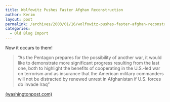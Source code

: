 ```yaml
---
title: Wolfowitz Pushes Faster Afghan Reconstruction
author: Kerim
layout: post
permalink: /archives/2003/01/16/wolfowitz-pushes-faster-afghan-reconstruction/
categories:
  - Old Blog Import
---
```

Now it occurs to them!


>   &#8220;As the Pentagon prepares for the possibility of another war, it would like to demonstrate more significant progress resulting from the last one, both to highlight the benefits of cooperating in the U.S.-led war on terrorism and as insurance that the American military commanders will not be distracted by renewed unrest in Afghanistan if U.S. forces do invade Iraq&#8221;


<a href="http://www.washingtonpost.com/wp-dyn/articles/A63368-2003Jan15.html" onclick="_gaq.push(['_trackEvent', 'outbound-article', 'http://www.washingtonpost.com/wp-dyn/articles/A63368-2003Jan15.html', '(washingtonpost.com)']);" >(washingtonpost.com)</a>

